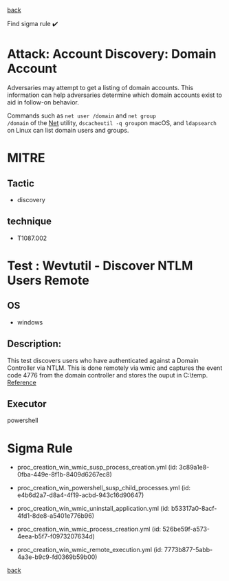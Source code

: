 
[back](../index.md)

Find sigma rule :heavy_check_mark: 

# Attack: Account Discovery: Domain Account 

Adversaries may attempt to get a listing of domain accounts. This information can help adversaries determine which domain accounts exist to aid in follow-on behavior.

Commands such as <code>net user /domain</code> and <code>net group /domain</code> of the [Net](https://attack.mitre.org/software/S0039) utility, <code>dscacheutil -q group</code>on macOS, and <code>ldapsearch</code> on Linux can list domain users and groups.

# MITRE
## Tactic
  - discovery


## technique
  - T1087.002


# Test : Wevtutil - Discover NTLM Users Remote
## OS
  - windows


## Description:
This test discovers users who have authenticated against a Domain Controller via NTLM. 
This is done remotely via wmic and captures the event code 4776 from the domain controller and stores the ouput in C:\temp. [Reference](https://www.reliaquest.com/blog/socgholish-fakeupdates/)


## Executor
powershell

# Sigma Rule
 - proc_creation_win_wmic_susp_process_creation.yml (id: 3c89a1e8-0fba-449e-8f1b-8409d6267ec8)

 - proc_creation_win_powershell_susp_child_processes.yml (id: e4b6d2a7-d8a4-4f19-acbd-943c16d90647)

 - proc_creation_win_wmic_uninstall_application.yml (id: b53317a0-8acf-4fd1-8de8-a5401e776b96)

 - proc_creation_win_wmic_process_creation.yml (id: 526be59f-a573-4eea-b5f7-f0973207634d)

 - proc_creation_win_wmic_remote_execution.yml (id: 7773b877-5abb-4a3e-b9c9-fd0369b59b00)



[back](../index.md)
